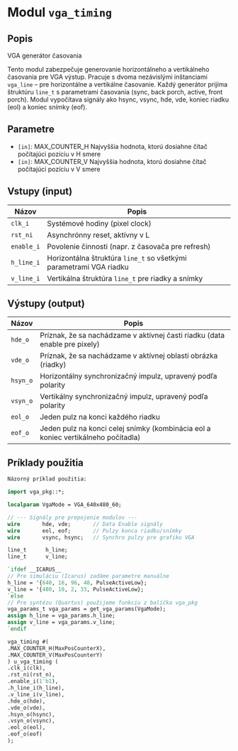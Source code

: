 # Modul `vga_timing`

## Popis

VGA generátor časovania

Tento modul zabezpečuje generovanie horizontálneho a vertikálneho časovania pre VGA výstup.
Pracuje s dvoma nezávislými inštanciami `vga_line` – pre horizontálne a vertikálne časovanie.
Každý generátor prijíma štruktúru `line_t` s parametrami časovania (sync, back porch, active, front porch).
Modul vypočítava signály ako hsync, vsync, hde, vde, koniec riadku (eol) a koniec snímky (eof).

## Parametre

- `[in]`: MAX_COUNTER_H   Najvyššia hodnota, ktorú dosiahne čítač počítajúci pozíciu v H smere
- `[in]`: MAX_COUNTER_V   Najvyššia hodnota, ktorú dosiahne čítač počítajúci pozíciu v V smere

## Vstupy (input)

| Názov | Popis |
|-------|--------|
| `clk_i` | Systémové hodiny (pixel clock) |
| `rst_ni` | Asynchrónny reset, aktívny v L |
| `enable_i` | Povolenie činnosti (napr. z časovača pre refresh) |
| `h_line_i` | Horizontálna štruktúra `line_t` so všetkými parametrami VGA riadku |
| `v_line_i` | Vertikálna štruktúra `line_t` pre riadky a snímky |

## Výstupy (output)

| Názov | Popis |
|-------|--------|
| `hde_o` | Príznak, že sa nachádzame v aktívnej časti riadku (data enable pre pixely) |
| `vde_o` | Príznak, že sa nachádzame v aktívnej oblasti obrázka (riadky) |
| `hsyn_o` | Horizontálny synchronizačný impulz, upravený podľa polarity |
| `vsyn_o` | Vertikálny synchronizačný impulz, upravený podľa polarity |
| `eol_o` | Jeden pulz na konci každého riadku |
| `eof_o` | Jeden pulz na konci celej snímky (kombinácia eol a koniec vertikálneho počítadla) |

## Príklady použitia

```systemverilog
Názorný príklad použitia:

import vga_pkg::*;

localparam VgaMode = VGA_640x480_60;

// --- Signály pre prepojenie modulov ---
wire       hde, vde;       // Data Enable signály
wire       eol, eof;       // Pulzy konca riadku/snímky
wire       vsync, hsync;   // Synchro pulzy pre grafiku VGA

line_t      h_line;
line_t      v_line;

`ifdef __ICARUS__
// Pre simuláciu (Icarus) zadáme parametre manuálne
h_line = '{640, 16, 96, 48, PulseActiveLow};
v_line = '{480, 10, 2, 33, PulseActiveLow};
`else
// Pre syntézu (Quartus) použijeme funkciu z balíčka vga_pkg
vga_params_t vga_params = get_vga_params(VgaMode);
assign h_line = vga_params.h_line;
assign v_line = vga_params.v_line;
`endif

vga_timing #(
.MAX_COUNTER_H(MaxPosCounterX),
.MAX_COUNTER_V(MaxPosCounterY)
) u_vga_timing (
.clk_i(clk),
.rst_ni(rst_n),
.enable_i(1'b1),
.h_line_i(h_line),
.v_line_i(v_line),
.hde_o(hde),
.vde_o(vde),
.hsyn_o(hsync),
.vsyn_o(vsync),
.eol_o(eol),
.eof_o(eof)
);
```

